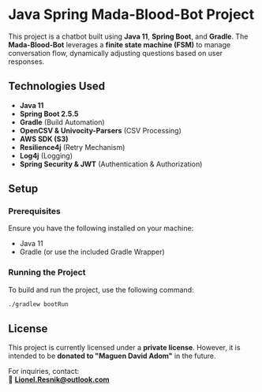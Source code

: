 # Java Spring Mada-Blood-Bot Project

This project is a chatbot built using **Java 11**, **Spring Boot**, and **Gradle**. The **Mada-Blood-Bot** leverages a **finite state machine (FSM)** to manage conversation flow, dynamically adjusting questions based on user responses.

## Technologies Used
- **Java 11**
- **Spring Boot 2.5.5**
- **Gradle** (Build Automation)
- **OpenCSV & Univocity-Parsers** (CSV Processing)
- **AWS SDK (S3)**
- **Resilience4j** (Retry Mechanism)
- **Log4j** (Logging)
- **Spring Security & JWT** (Authentication & Authorization)

## Setup
### Prerequisites
Ensure you have the following installed on your machine:
- Java 11
- Gradle (or use the included Gradle Wrapper)

### Running the Project
To build and run the project, use the following command:

```sh
./gradlew bootRun
```



## License
This project is currently licensed under a **private license**. However, it is intended to be **donated to "Maguen David Adom"** in the future.

For inquiries, contact:  
📧 **Lionel.Resnik@outlook.com**
